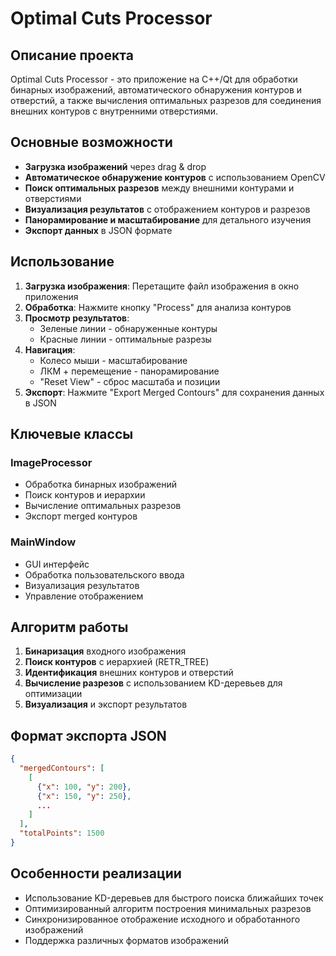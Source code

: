 # Optimal Cuts Processor

## Описание проекта

Optimal Cuts Processor - это приложение на C++/Qt для обработки бинарных изображений, автоматического обнаружения контуров и отверстий, а также вычисления оптимальных разрезов для соединения внешних контуров с внутренними отверстиями.

## Основные возможности

- **Загрузка изображений** через drag & drop
- **Автоматическое обнаружение контуров** с использованием OpenCV
- **Поиск оптимальных разрезов** между внешними контурами и отверстиями
- **Визуализация результатов** с отображением контуров и разрезов
- **Панорамирование и масштабирование** для детального изучения
- **Экспорт данных** в JSON формате

## Использование

1. **Загрузка изображения**: Перетащите файл изображения в окно приложения
2. **Обработка**: Нажмите кнопку "Process" для анализа контуров
3. **Просмотр результатов**: 
   - Зеленые линии - обнаруженные контуры
   - Красные линии - оптимальные разрезы
4. **Навигация**:
   - Колесо мыши - масштабирование
   - ЛКМ + перемещение - панорамирование
   - "Reset View" - сброс масштаба и позиции
5. **Экспорт**: Нажмите "Export Merged Contours" для сохранения данных в JSON

## Ключевые классы

### ImageProcessor
- Обработка бинарных изображений
- Поиск контуров и иерархии
- Вычисление оптимальных разрезов
- Экспорт merged контуров

### MainWindow
- GUI интерфейс
- Обработка пользовательского ввода
- Визуализация результатов
- Управление отображением

## Алгоритм работы

1. **Бинаризация** входного изображения
2. **Поиск контуров** с иерархией (RETR_TREE)
3. **Идентификация** внешних контуров и отверстий
4. **Вычисление разрезов** с использованием KD-деревьев для оптимизации
5. **Визуализация** и экспорт результатов

## Формат экспорта JSON

```json
{
  "mergedContours": [
    [
      {"x": 100, "y": 200},
      {"x": 150, "y": 250},
      ...
    ]
  ],
  "totalPoints": 1500
}
```

## Особенности реализации

- Использование KD-деревьев для быстрого поиска ближайших точек
- Оптимизированный алгоритм построения минимальных разрезов
- Синхронизированное отображение исходного и обработанного изображений
- Поддержка различных форматов изображений

